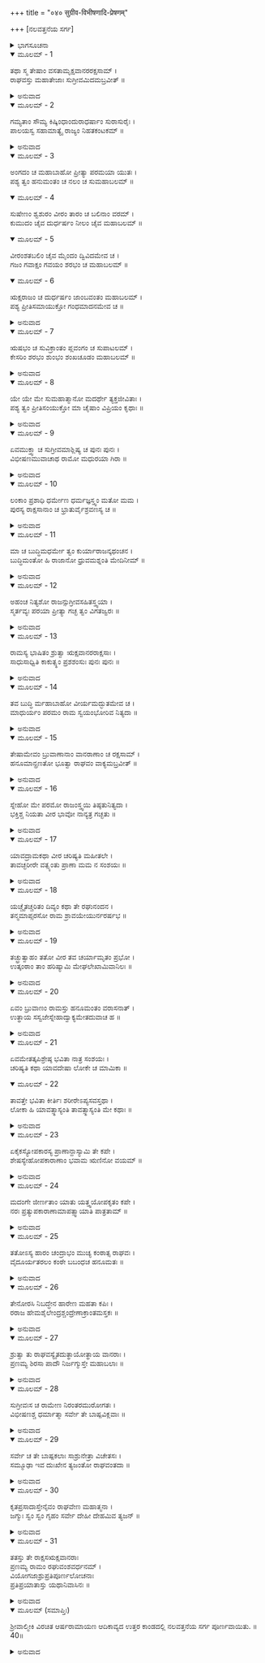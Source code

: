+++
title = "०४० सुग्रीव-विभीषणादि-प्रेषणम्"

+++
[ನಲವತ್ತನೆಯ ಸರ್ಗ]



<details><summary>ಭಾಗಸೂಚನಾ</summary>

ವಾನರರ, ಕರಡಿಗಳ, ರಾಕ್ಷಸರ ಬೀಳ್ಕೊಡಿಗೆ
</details>

<details open><summary>ಮೂಲಮ್ - 1</summary>

ತಥಾ ಸ್ಮ ತೇಷಾಂ ವಸತಾಮೃಕ್ಷವಾನರರಕ್ಷಸಾಮ್ ।  
ರಾಘವಸ್ತು ಮಹಾತೇಜಾಃ ಸುಗ್ರೀವಮಿದಮಬ್ರವೀತ್ ॥
</details>

<details><summary>ಅನುವಾದ</summary>

ಹೀಗೆ ಅಲ್ಲಿ ಸುಖವಾಗಿ ವಾಸಿಸುವ ಕರಡಿ, ವಾನರರು, ರಾಕ್ಷಸರಲ್ಲಿ ಸುಗ್ರೀವನನ್ನು ಸಂಬೋಧಿಸಿ ಮಹಾತೇಜಸ್ವೀ ಶ್ರೀರಘುನಾಥನು ಹೀಗೆ ಹೇಳಿದನು.॥1॥
</details>

<details open><summary>ಮೂಲಮ್ - 2</summary>

ಗಮ್ಯತಾಂ ಸೌಮ್ಯ ಕಿಷ್ಕಿಂಧಾಂದುರಾಧರ್ಷಾಂ ಸುರಾಸುರೈಃ ।  
ಪಾಲಯಸ್ವ ಸಹಾಮಾತ್ಯೈ ರಾಜ್ಯಂ ನಿಹತಕಂಟಕಮ್ ॥
</details>

<details><summary>ಅನುವಾದ</summary>

ಸೌಮ್ಯ! ಈಗ ನೀನು ದೇವತೆಗಳಿಗೆ ಮತ್ತು ಅಸುರರಿಗೂ ದುರ್ಜಯ ವಾದ ಕಿಷ್ಕಿಂಧೆಗೆ ಹೋಗು ಮತ್ತು ಅಲ್ಲಿ ಮಂತ್ರಿಗಳೊಂದಿಗೆ ಇದ್ದು, ತನ್ನ ನಿಷ್ಕಂಟಕ ರಾಜ್ಯವನ್ನು ಪಾಲಿಸು.॥2॥
</details>

<details open><summary>ಮೂಲಮ್ - 3</summary>

ಅಂಗದಂ ಚ ಮಹಾಬಾಹೋ ಪ್ರೀತ್ಯಾ ಪರಮಯಾ ಯುತಃ ।  
ಪಶ್ಯ ತ್ವಂ ಹನುಮಂತಂ ಚ ನಲಂ ಚ ಸುಮಹಾಬಲಮ್ ॥
</details>

<details open><summary>ಮೂಲಮ್ - 4</summary>

ಸುಷೇಣಂ ಶ್ವಶುರಂ ವೀರಂ ತಾರಂ ಚ ಬಲಿನಾಂ ವರಮ್ ।  
ಕುಮುದಂ ಚೈವ ದುರ್ಧರ್ಷಂ ನೀಲಂ ಚೈವ ಮಹಾಬಲಮ್ ॥
</details>

<details open><summary>ಮೂಲಮ್ - 5</summary>

ವೀರಂಶತಬಲಿಂ ಚೈವ ಮೈಂದಂ ದ್ವಿವಿದಮೇವ ಚ ।  
ಗಜಂ ಗವಾಕ್ಷಂ ಗವಯಂ ಶರಭಂ ಚ ಮಹಾಬಲಮ್ ॥
</details>

<details open><summary>ಮೂಲಮ್ - 6</summary>

ಋಕ್ಷರಾಜಂ ಚ ದುರ್ಧರ್ಷಂ ಜಾಂಬವಂತಂ ಮಹಾಬಲಮ್ ।  
ಪಶ್ಯ ಪ್ರೀತಿಸಮಾಯುಕ್ತೋ ಗಂಧಮಾದನಮೇವ ಚ ॥
</details>

<details><summary>ಅನುವಾದ</summary>

ಮಹಾಬಾಹೋ! ಅಂಗದ ಮತ್ತು ಹನುಮಂತನನ್ನು ನೀನು ಅತ್ಯಂತ ಪ್ರೇಮಪೂರ್ಣ ದೃಷ್ಟಿಯಿಂದ ನೋಡು. ಮಹಾಬಲಿ ನಳ, ನಿನ್ನ ಮಾವ ವೀರಸುಷೇಣ, ಬಲಿಷ್ಠರಲ್ಲಿ ಶ್ರೇಷ್ಠತಾರ, ದುರ್ದರ್ಷವೀರ ಕುಮುದ, ಮಹಾಬಲಿ ನೀಲ, ವೀರ ಶತಬಲಿ, ಮೈಂದ, ದ್ವಿವಿದ, ಗಜ, ಗವಾಕ್ಷ, ಗವಯ, ಮಹಾಬಲಿ ಶರಭ, ಮಹಾ ಬಲ-ಪರಾಕ್ರಮದಿಂದ ಕೂಡಿದ ದುರ್ಜಯ ವೀರ ಋಕ್ಷರಾಜ ಜಾಂಬವಂತ ಹಾಗೂ ಗಂಧಮಾದನನ ಇವರೆಲ್ಲರ ಮೇಲೆ ನೀನು ಪ್ರೇಮ ದೃಷ್ಟಿ ಇರಿಸು.॥3-6॥
</details>

<details open><summary>ಮೂಲಮ್ - 7</summary>

ಋಷಭಂ ಚ ಸುವಿಕ್ರಾಂತಂ ಪ್ಲವಂಗಂ ಚ ಸುಪಾಟಲಮ್ ।  
ಕೇಸರಿಂ ಶರಭಂ ಶುಂಭಂ ಶಂಖಚೂಡಂ ಮಹಾಬಲಮ್ ॥
</details>

<details><summary>ಅನುವಾದ</summary>

ಪರಮ ಪರಾಕ್ರಮಿ ಋಷಭ, ವಾನರ, ಸುಪಾಟಲ, ಕೇಸರೀ, ಶರಭ, ಶುಂಭ ಹಾಗೂ ಮಹಾಬಲೀ ಶಂಖಚೂಡ ಇವರನ್ನು ಪ್ರೇಮಪೂರ್ಣ ದೃಷ್ಟಿಯಿಂದ ನೋಡು.॥7॥
</details>

<details open><summary>ಮೂಲಮ್ - 8</summary>

ಯೇ ಯೇ ಮೇ ಸುಮಹಾತ್ಮಾನೋ ಮದರ್ಥೇ ತ್ಯಕ್ತಜೀವಿತಾಃ ।  
ಪಶ್ಯ ತ್ವಂ ಪ್ರೀತಿಸಂಯುಕ್ತೋ ಮಾ ಚೈಷಾಂ ವಿಪ್ರಿಯಂ ಕೃಥಾಃ ॥
</details>

<details><summary>ಅನುವಾದ</summary>

ಇವರಲ್ಲದೆ ಯಾವ - ಯಾವ ಮಹಾಮನಸ್ವೀ ವಾನರರು ನನಗಾಗಿ ತಮ್ಮ ಪ್ರಾಣಗಳನ್ನು ಪಣಕ್ಕಿಟ್ಟಿದ್ದರೋ, ಅವರೆಲ್ಲರ ಮೇಲೆ ನೀನು ಪ್ರೇಮದೃಷ್ಟಿ ಇರಿಸು. ಎಂದಿಗೂ ಅವರ ಅಪ್ರಿಯ ಮಾಡಬೇಡ.॥8॥
</details>

<details open><summary>ಮೂಲಮ್ - 9</summary>

ಏವಮುಕ್ತ್ವಾ ಚ ಸುಗ್ರೀವಮಾಶ್ಲಿಷ್ಯ ಚ ಪುನಃ ಪುನಃ ।  
ವಿಭೀಷಣಮುವಾಚಾಥ ರಾಮೋ ಮಧುರಯಾ ಗಿರಾ ॥
</details>

<details><summary>ಅನುವಾದ</summary>

ಹೀಗೆ ಹೇಳಿ ಶ್ರೀರಾಮನು ಸುಗ್ರೀವನನ್ನು ಪುನಃ ಪುನಃ ಆಲಿಂಗಿಸಿಕೊಂಡು, ಮತ್ತೆ ಮಧುರ ವಾಣಿಯಲ್ಲಿ ವಿಭೀಷಣನಲ್ಲಿ ಹೇಳಿದನು.॥9॥
</details>

<details open><summary>ಮೂಲಮ್ - 10</summary>

ಲಂಕಾಂ ಪ್ರಶಾಧಿ ಧರ್ಮೇಣ ಧರ್ಮಜ್ಞಸ್ತ್ವಂ ಮತೋ ಮಮ ।  
ಪುರಸ್ಯ ರಾಕ್ಷಸಾನಾಂ ಚ ಭ್ರಾತುರ್ವೈಶ್ರವಣಸ್ಯ ಚ ॥
</details>

<details><summary>ಅನುವಾದ</summary>

ರಾಕ್ಷಸರಾಜನೇ! ನೀನು ಧರ್ಮದಿಂದ ಲಂಕೆಯ ರಾಜ್ಯವಾಳು. ನೀನು ಧರ್ಮಜ್ಞನೆಂದು ನಾನು ತಿಳಿಯುತ್ತೇನೆ. ನಿನ್ನ ನಗರದ ಎಲ್ಲ ರಾಕ್ಷಸರು ಹಾಗೂ ನಿನ್ನ ಅಣ್ಣ ಕುಬೇರನೂ ನಿನ್ನನ್ನು ಧರ್ಮಜ್ಞನೆಂದೇ ತಿಳಿಯುತ್ತಾರೆ.॥10॥
</details>

<details open><summary>ಮೂಲಮ್ - 11</summary>

ಮಾ ಚ ಬುದ್ಧಿಮಧರ್ಮೇ ತ್ವಂ ಕುರ್ಯಾರಾಜನ್ಕಥಂಚನ ।  
ಬುದ್ಧಿಮಂತೋ ಹಿ ರಾಜಾನೋ ಧ್ರುವಮಶ್ನಂತಿ ಮೇದಿನೀಮ್ ॥
</details>

<details><summary>ಅನುವಾದ</summary>

ರಾಜನೇ! ನೀನು ಯಾವ ರೀತಿಯಲ್ಲಿ ಅಧರ್ಮಕ್ಕೆ ಮನಕೊಡಬೇಡ. ಸರಿಯಾದ ಬುದ್ಧಿ ಇರುವ ರಾಜನೇ ನಿಶ್ಚಯವಾಗಿ ದೀರ್ಘಕಾಲದ ವರೆಗೆ ರಾಜ್ಯವಾಳುವನು.॥11॥
</details>

<details open><summary>ಮೂಲಮ್ - 12</summary>

ಅಹಂಚ ನಿತ್ಯಶೋ ರಾಜನ್ಸುಗ್ರೀವಸಹಿತಸ್ತ್ವಯಾ ।  
ಸ್ಮರ್ತವ್ಯಃ ಪರಯಾ ಪ್ರೀತ್ಯಾ ಗಚ್ಛ ತ್ವಂ ವಿಗತಜ್ವರಃ ॥
</details>

<details><summary>ಅನುವಾದ</summary>

ರಾಜನೇ! ನೀನು ಸುಗ್ರೀವನ ಸಹಿತ ನನ್ನನ್ನು ಸದಾ ಸ್ಮರಿಸುತ್ತಿರು. ಈಗ ನಿಶ್ಚಿಂತನಾಗಿ ಸಂತೋಷದಿಂದ ಇಲ್ಲಿಂದ ದಯಮಾಡಿಸು.॥12॥
</details>

<details open><summary>ಮೂಲಮ್ - 13</summary>

ರಾಮಸ್ಯ ಭಾಷಿತಂ ಶ್ರುತ್ವಾ ಋಕ್ಷವಾನರರಾಕ್ಷಸಾಃ ।  
ಸಾಧುಸಾಧ್ವಿತಿ ಕಾಕುತ್ಸ್ಥಂ ಪ್ರಶಶಂಸುಃ ಪುನಃ ಪುನಃ ॥
</details>

<details><summary>ಅನುವಾದ</summary>

ಶ್ರೀರಾಮಚಂದ್ರನ ಈ ಮಾತನ್ನು ಕೇಳಿ ಕರಡಿಗಳು, ವಾನರರು, ರಾಕ್ಷಸರು ಧನ್ಯ-ಧನ್ಯ ಎಂದು ಹೇಳುತ್ತಾ ಶ್ರೀರಾಮನನ್ನು ಪದೇ-ಪದೇ ಪ್ರಶಂಸಿಸಿದರು.॥13॥
</details>

<details open><summary>ಮೂಲಮ್ - 14</summary>

ತವ ಬುದ್ಧಿ ರ್ಮಹಾಬಾಹೋ ವೀರ್ಯಮದ್ಭುತಮೇವ ಚ ।  
ಮಾಧುರ್ಯಂ ಪರಮಂ ರಾಮ ಸ್ವಯಂಭೋರಿವ ನಿತ್ಯದಾ ॥
</details>

<details><summary>ಅನುವಾದ</summary>

ಅವರು ಹೇಳಿದರು - ಮಹಾಬಾಹು ಶ್ರೀರಾಮಾ! ಸ್ವಯಂಭೂ ಬ್ರಹ್ಮನಂತೆ ನಿನ್ನ ಸ್ವಭಾವದಲ್ಲಿ ಸದಾ ಮಧುರತೆಯೇ ಇರುತ್ತದೆ. ನಿನ್ನ ಬುದ್ಧಿ ಮತ್ತು ಪರಾಕ್ರಮ ಅದ್ಭುತವಾಗಿದೆ.॥14॥
</details>

<details open><summary>ಮೂಲಮ್ - 15</summary>

ತೇಷಾಮೇವಂ ಬ್ರುವಾಣಾನಾಂ ವಾನರಾಣಾಂ ಚ ರಕ್ಷಸಾಮ್ ।  
ಹನೂಮಾನ್ಪ್ರಣತೋ ಭೂತ್ವಾ ರಾಘವಂ ವಾಕ್ಯಮಬ್ರವೀತ್ ॥
</details>

<details><summary>ಅನುವಾದ</summary>

ವಾನರರು, ರಾಕ್ಷಸರು ಹೀಗೆ ಹೇಳುತ್ತಿದ್ದಾಗಲೇ ಹನುಮಂತನು ವಿನಮ್ರನಾಗಿ ಶ್ರೀರಾಮನಲ್ಲಿ ಹೇಳಿದನು.॥15॥
</details>

<details open><summary>ಮೂಲಮ್ - 16</summary>

ಸ್ನೇಹೋ ಮೇ ಪರಮೋ ರಾಜಂಸ್ತ್ವಯಿ ತಿಷ್ಠತುನಿತ್ಯದಾ ।  
ಭಕ್ತಿಶ್ಚ ನಿಯತಾ ವೀರ ಭಾವೋ ನಾನ್ಯತ್ರ ಗಚ್ಛತು ॥
</details>

<details><summary>ಅನುವಾದ</summary>

ಮಹಾರಾಜಾ! ನಿನ್ನ ಕುರಿತು ನನ್ನ ಮಹಾಸ್ನೇಹ ಸದಾ ಇರಲಿ. ವೀರನೇ! ನಿನ್ನಲ್ಲೇ ನನಗೆ ನಿಶ್ಚಲಭಕ್ತಿ ಇರಲಿ. ನೀನಲ್ಲದೆ ಬೇರೆ ಯಾವುದರಲ್ಲಿಯೂ ನನ್ನ ಆಂತರಿಕ ಅನುರಾಗ ಇಲ್ಲದಿರಲಿ.॥16॥
</details>

<details open><summary>ಮೂಲಮ್ - 17</summary>

ಯಾವದ್ರಾಮಕಥಾ ವೀರ ಚರಿಷ್ಯತಿ ಮಹೀತಲೇ ।  
ತಾವಚ್ಛರೀರೇ ವತ್ಸ್ಯಂತು ಪ್ರಾಣಾ ಮಮ ನ ಸಂಶಯಃ ॥
</details>

<details><summary>ಅನುವಾದ</summary>

ವೀರ ರಾಘವ! ಈ ಪೃಥಿವಿಯಲ್ಲಿ ರಾಮಕಥೆ ಪ್ರಚಲಿತವಿರುವ ತನಕ ನಿಃಸಂದೇಹವಾಗಿ ನನ್ನ ಪ್ರಾಣ ಈ ಶರೀರದಲ್ಲಿರಲಿ.॥17॥
</details>

<details open><summary>ಮೂಲಮ್ - 18</summary>

ಯಚ್ಚೈತಚ್ಚರಿತಂ ದಿವ್ಯಂ ಕಥಾ ತೇ ರಘುನಂದನ ।  
ತನ್ಮಮಾಪ್ಸರಸೋ ರಾಮ ಶ್ರಾವಯೇಯುರ್ನರರ್ಷಭ ॥
</details>

<details><summary>ಅನುವಾದ</summary>

ರಘುಕುಲನಂದನ ವರಶ್ರೇಷ್ಠ ರಾಮಾ! ನಿನ್ನ ಈ ದಿವ್ಯ ಚರಿತ್ರೆ ಮತ್ತು ಕಥೆಯನ್ನು ಅಪ್ಸರೆಯರು ನನಗೆ ಹಾಡಿ ಕೇಳಿಸಲಿ.॥18॥
</details>

<details open><summary>ಮೂಲಮ್ - 19</summary>

ತಚ್ಛ್ರುತ್ವಾಹಂ ತತೋ ವೀರ ತವ ಚರ್ಯಾಮೃತಂ ಪ್ರಭೋ ।  
ಉತ್ಕಂಠಾಂ ತಾಂ ಹರಿಷ್ಯಾಮಿ ಮೇಘಲೇಖಾಮಿವಾನಿಲಃ ॥
</details>

<details><summary>ಅನುವಾದ</summary>

ವೀರ ಪ್ರಭೋ! ನಿನ್ನ ಈ ಚರಿತ್ರೆಯನ್ನು ಕೇಳಿ ವಾಯು ಮೋಡಗಳನ್ನು ಹಾರಿಸಿಕೊಂಡು ದೂರ ಒಯ್ಯುವಂತೆ ನಾನು ನನ್ನ ಉತ್ಕಂಠತೆಯನ್ನು ದೂರಗೊಳಿಸುತ್ತಾ ಇರುವೆನು.॥19॥
</details>

<details open><summary>ಮೂಲಮ್ - 20</summary>

ಏವಂ ಬ್ರುವಾಣಂ ರಾಮಸ್ತು ಹನೂಮಂತಂ ವರಾಸನಾತ್ ।  
ಉತ್ಥಾಯ ಸಸ್ವಜೇಸ್ನೇಹಾದ್ವಾಕ್ಯಮೇತದುವಾಚ ಹ ॥
</details>

<details><summary>ಅನುವಾದ</summary>

ಹನುಮಂತನು ಹೀಗೆ ಹೇಳಿದಾಗ ಶ್ರೀರಘುನಾಥನು ಶ್ರೇಷ್ಠ ಸಿಂಹಾಸನದಿಂದ ಎದ್ದು ಅವನನ್ನು ಬಿಗಿದಪ್ಪಿಕೊಂಡು ಸ್ನೇಹಪೂರ್ವಕ ಹೀಗೆ ಹೇಳಿದನು.॥20॥
</details>

<details open><summary>ಮೂಲಮ್ - 21</summary>

ಏವಮೇತತ್ಕಪಿಶ್ರೇಷ್ಠ ಭವಿತಾ ನಾತ್ರ ಸಂಶಯಃ ।  
ಚರಿಷ್ಯತಿ ಕಥಾ ಯಾವದೇಷಾ ಲೋಕೇ ಚ ಮಾಮಿಕಾ ॥
</details>

<details open><summary>ಮೂಲಮ್ - 22</summary>

ತಾವತ್ತೇ ಭವಿತಾ ಕೀರ್ತಿಃ ಶರೀರೇಽಪ್ಯಸವಸ್ತಥಾ ।  
ಲೋಕಾ ಹಿ ಯಾವತ್ಸ್ಥಾಸ್ಯಂತಿ ತಾವತ್ಸ್ಥಾಸ್ಯಂತಿ ಮೇ ಕಥಾಃ ॥
</details>

<details><summary>ಅನುವಾದ</summary>

ಕಪಿಶ್ರೇಷ್ಠನೇ! ಹಾಗೆಯೇ ಆಗುವುದು, ಇದರಲ್ಲಿ ಸಂಶಯವೇ ಇಲ್ಲ. ಪ್ರಪಂಚದಲ್ಲಿ ನನ್ನ ಕಥೆ ಪ್ರಚಲಿತ ವಿರುವ ತನಕ ನಿನ್ನ ಕೀರ್ತಿ ಸ್ಥಿರವಾಗಿರುವುದು ಮತ್ತು ನಿನ್ನ ಶರೀರದಲ್ಲಿ ಪ್ರಾಣಗಳು ಇರುವವು. ಈ ಜಗತ್ತು ಇರುವ ತನಕ ನನ್ನ ಕಥೆಗಳೂ ಸ್ಥಿರವಾಗಿರುವವು.॥21-22॥
</details>

<details open><summary>ಮೂಲಮ್ - 23</summary>

ಏಕೈಕಸ್ಯೋಪಕಾರಸ್ಯ ಪ್ರಾಣಾನ್ದಾಸ್ಯಾಮಿ ತೇ ಕಪೇ ।  
ಶೇಷಸ್ಯೇಹೋಪಕಾರಾಣಾಂ ಭವಾಮ ಋಣಿನೋ ವಯಮ್ ॥
</details>

<details><summary>ಅನುವಾದ</summary>

ಕಪಿಯೇ! ನೀನು ಮಾಡಿದ ಒಂದೊಂದು ಉಪಕಾರಗಳನ್ನು ಪ್ರಾಣದ ಹಂಗನ್ನು ತೊರೆದು ತೀರಿಸಬೇಕಾಗಿದೆ. ಎಲ್ಲ ಉಪಕಾರಗಳನ್ನು ತೀರಿಸುವುದೆಂತು? ಉಳಿದ ನಿನ್ನ ಉಪಕಾರಗಳಿಗೆ ಋಣಿ ಗಳಾಗಿಯೇ ಇರುತ್ತವೆ.॥23॥
</details>

<details open><summary>ಮೂಲಮ್ - 24</summary>

ಮದಂಗೇ ಜೀರ್ಣತಾಂ ಯಾತು ಯತ್ತ್ವಯೋಪಕೃತಂ ಕಪೇ ।  
ನರಃ ಪ್ರತ್ಯುಪಕಾರಾಣಾಮಾಪತ್ಸ್ವಾಯಾತಿ ಪಾತ್ರತಾಮ್ ॥
</details>

<details><summary>ಅನುವಾದ</summary>

ಕಪಿಶ್ರೇಷ್ಠನೇ! ನೀನು ಮಾಡಿದ ಉಪಕಾರಗಳೆಲ್ಲ ನನ್ನ ಶರೀರದಲ್ಲೇ ಜೀರ್ಣವಾಗಿ ಹೋಗಲೆಂದೇ ನಾನು ಬಯಸುವೆನು. ಅದನ್ನು ತೀರಿಸುವ ಅವಕಾಶವೇ ನನಗೆ ಬಾರದಿರಲಿ; ಏಕೆಂದರೆ ಪುರುಷನಲ್ಲಿ ಉಪಕಾರದ ಲಾಭ ಪಡೆಯುವ ಯೋಗ್ಯತೆ ಆಪತ್ಕಾಲದಲ್ಲೇ ಬರುತ್ತದೆ. (ನೀನು ಸಂಕಟದಲ್ಲಿ ಬಿದ್ದು, ನಾನು ನಿನ್ನ ಉಪಕಾರ ತೀರಿಸುವುದನ್ನು ನಾನು ಬಯಸುವುದಿಲ್ಲ..॥24॥
</details>

<details open><summary>ಮೂಲಮ್ - 25</summary>

ತತೋಽಸ್ಯ ಹಾರಂ ಚಂದ್ರಾಭಂ ಮುಚ್ಯ ಕಂಠಾತ್ಸ ರಾಘವಃ ।  
ವೈದೂರ್ಯತರಲಂ ಕಂಠೇ ಬಬಂಧಚ ಹನೂಮತಃ ॥
</details>

<details><summary>ಅನುವಾದ</summary>

ಇಷ್ಟು ಹೇಳಿ ಶ್ರೀರಘುನಾಥನು ತನ್ನ ಕೊರಳಿನಲ್ಲಿದ್ದ ಚಂದ್ರನಂತೆ ಉಜ್ವಲವಾದ ನಡುವಿನಲ್ಲಿ ವೈಡೂರ್ಯವಿದ್ದ ಒಂದು ಹಾರವನ್ನು ತೆಗೆದು ಹನುಮಂತನ ಕೊರಳಿಗೆ ಕಟ್ಟಿದನು.॥25॥
</details>

<details open><summary>ಮೂಲಮ್ - 26</summary>

ತೇನೋರಸಿ ನಿಬದ್ಧೇನ ಹಾರೇಣ ಮಹತಾ ಕಪಿಃ ।  
ರರಾಜ ಹೇಮಶೈಲೇಂದ್ರಶ್ಚಂದ್ರೇಣಾಕ್ರಾಂತಮಸ್ತಕಃ ॥
</details>

<details><summary>ಅನುವಾದ</summary>

ವಕ್ಷಃಸ್ಥಳಕ್ಕೆ ಅಂಟಿಕೊಂಡ ಆ ವಿಶಾಲಹಾರದಿಂದ ಸುವರ್ಣಮಯ ಸುಮೇರುವಿನ ಶಿಖರದಲ್ಲಿ ಚಂದ್ರನ ಉದಯವಾದಂತೆ ಹನುಮಂತನು ಶೋಭಿಸಿದನು.॥26॥
</details>

<details open><summary>ಮೂಲಮ್ - 27</summary>

ಶ್ರುತ್ವಾ ತು ರಾಘವಸ್ಯೈತದುತ್ಥಾಯೋತ್ಥಾಯ ವಾನರಾಃ ।  
ಪ್ರಣಮ್ಯ ಶಿರಸಾ ಪಾದೌ ನಿರ್ಜಗ್ಮುಸ್ತೇ ಮಹಾಬಲಾಃ ॥
</details>

<details><summary>ಅನುವಾದ</summary>

ಶ್ರೀರಘುನಾಥನ ಈ ಬೀಳ್ಕೊಡಿಗೆಯ ಮಾತನ್ನು ಕೇಳಿ ಆ ಮಹಾಬಲಿ ವಾನರರು ಒಬ್ಬೊಬ್ಬರಾಗಿ ಎದ್ದು, ಶ್ರೀರಾಮನ ಚರಣಗಳಿಗೆ ಶಿರಬಾಗಿ ವಂದಿಸಿ ಅಲ್ಲಿಂದ ಹೊರಟರು.॥27॥
</details>

<details open><summary>ಮೂಲಮ್ - 28</summary>

ಸುಗ್ರೀವಃಸ ಚ ರಾಮೇಣ ನಿರಂತರಮುರೋಗತಃ ।  
ವಿಭೀಷಣಶ್ಚ ಧರ್ಮಾತ್ಮಾ ಸರ್ವೇ ತೇ ಬಾಷ್ಪವಿಕ್ಲವಾಃ ॥
</details>

<details><summary>ಅನುವಾದ</summary>

ಸುಗ್ರೀವ ಮತ್ತು ಧರ್ಮಾತ್ಮಾ ವಿಭೀಷಣರೂ ಬಹಳ ಹೊತ್ತು ಶ್ರೀರಾಮನನ್ನು ಗಾಢವಾಗಿ ಆಲಿಂಗಿಸಿಕೊಂಡಿದ್ದು, ಬೀಳ್ಕೊಂಡರು. ಆಗ ಅವರೆಲ್ಲರೂ ಕಣ್ಣುಗಳಿಂದ ಕಂಬನಿ ಹರಿಸುತ್ತಾ, ಶ್ರೀರಾಮನ ಭಾವೀ ವಿರಹದಿಂದ ವ್ಯಥಿತರಾಗಿದ್ದರು.॥28॥
</details>

<details open><summary>ಮೂಲಮ್ - 29</summary>

ಸರ್ವೇ ಚ ತೇ ಬಾಷ್ಪಕಲಾಃ ಸಾಶ್ರುನೇತ್ರಾ ವಿಚೇತಸಃ ।  
ಸಮ್ಮೂಢಾ ಇವ ದುಃಖೇನ ತ್ಯಜಂತೋ ರಾಘವಂತದಾ ॥
</details>

<details><summary>ಅನುವಾದ</summary>

ಶ್ರೀರಾಮನನ್ನು ಬಿಟ್ಟು ಹೋಗುವಾಗ ಅವರೆಲ್ಲರೂ ದುಃಖದಿಂದ ಕಿಂಕರ್ತವ್ಯ ವಿಮೂಢರಾಗಿ ಎಚ್ಚರವಿಲ್ಲದಂತಾದರು. ಯಾರ ಬಾಯಿಂದಲೂ ಶಬ್ದ ಹೊರಡುತ್ತಿರಲಿಲ್ಲ, ಎಲ್ಲರ ಕಣ್ಣುಗಳಿಂದ ಕಣ್ಣೀರು ಹರಿಯುತ್ತಿತ್ತು.॥29॥
</details>

<details open><summary>ಮೂಲಮ್ - 30</summary>

ಕೃತಪ್ರಸಾದಾಸ್ತೇನೈವಂ ರಾಘವೇಣ ಮಹಾತ್ಮನಾ ।  
ಜಗ್ಮುಃ ಸ್ವಂ ಸ್ವಂ ಗೃಹಂ ಸರ್ವೇ ದೇಹೀ ದೇಹಮಿವ ತ್ಯಜನ್ ॥
</details>

<details><summary>ಅನುವಾದ</summary>

ಮಹಾತ್ಮಾ ಶ್ರೀರಘುನಾಥನು ಹೀಗೆ ಕೃಪಾಪೂರ್ವಕ, ಸಂತೋಷದಿಂದ ಬೀಳ್ಕೊಟ್ಟಾಗ ಆ ವಾನರರೆಲ್ಲರೂ, ಜೀವಾತ್ಮನು ವಿವಶತೆಯಿಂದ ಶರೀರ ಬಿಟ್ಟು ಪರಲೋಕಕ್ಕೆ ಹೋಗುವಂತೆ ತಮ್ಮ-ತಮ್ಮ ಮನೆಗಳಿಗೆ ತೆರಳಿದರು.॥30॥
</details>

<details open><summary>ಮೂಲಮ್ - 31</summary>

ತತಸ್ತು ತೇ ರಾಕ್ಷಸಋಕ್ಷವಾನರಾಃ  
ಪ್ರಣಮ್ಯ ರಾಮಂ ರಘುವಂಶವರ್ಧನಮ್ ।  
ವಿಯೋಗಜಾಶ್ರುಪ್ರತಿಪೂರ್ಣಲೋಚನಾಃ  
ಪ್ರತಿಪ್ರಯಾತಾಸ್ತು ಯಥಾನಿವಾಸಿನಃ ॥
</details>

<details><summary>ಅನುವಾದ</summary>

ಆ ರಾಕ್ಷಸರು ಕರಡಿಗಳು, ವಾನರರು ರಘುವಂಶವರ್ಧನ ಶ್ರೀರಾಮನಿಗೆ ಪ್ರಣಾಮಮಾಡಿ, ಕಣ್ಣುಗಳಲ್ಲಿ ವಿಯೋಗದ ಕಂಬನಿ ತುಂಬಿಕೊಂಡು ತಮ್ಮ-ತಮ್ಮ ನಿವಾಸಗಳಿಗೆ ಮರಳಿ ಹೊರಟುಹೋದರು.॥31॥
</details>

<details open><summary>ಮೂಲಮ್ (ಸಮಾಪ್ತಿಃ)</summary>

ಶ್ರೀವಾಲ್ಮೀಕಿ ವಿರಚಿತ ಆರ್ಷರಾಮಾಯಣ ಆದಿಕಾವ್ಯದ ಉತ್ತರ ಕಾಂಡದಲ್ಲಿ ನಲವತ್ತನೆಯ ಸರ್ಗ ಪೂರ್ಣವಾಯಿತು. ॥40॥
</details>

<details><summary>ಅನುವಾದ</summary>


</details>
